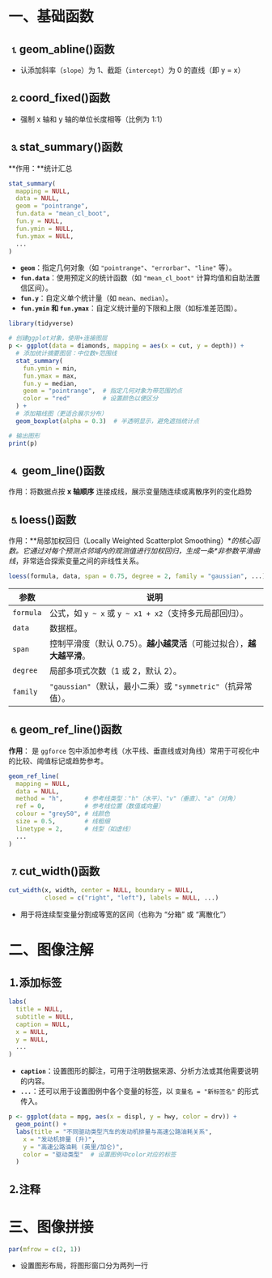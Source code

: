 # 一、基础函数

## &#9352;geom_abline()函数

* 认添加斜率（`slope`）为 1、截距（`intercept`）为 0 的直线（即 y = x）

## &#9353;coord_fixed()函数

* 强制 x 轴和 y 轴的单位长度相等（比例为 1:1）

## &#9354;stat_summary()函数

**作用：**统计汇总

```R
stat_summary(
  mapping = NULL,
  data = NULL,
  geom = "pointrange",
  fun.data = "mean_cl_boot",
  fun.y = NULL,
  fun.ymin = NULL,
  fun.ymax = NULL,
  ...
)
```

* **`geom`**：指定几何对象（如 `"pointrange"`、`"errorbar"`、`"line"` 等）。
* **`fun.data`**：使用预定义的统计函数（如 `"mean_cl_boot"` 计算均值和自助法置信区间）。
* **`fun.y`**：自定义单个统计量（如 `mean`、`median`）。
* **`fun.ymin` 和 `fun.ymax`**：自定义统计量的下限和上限（如标准差范围）。

```R
library(tidyverse)

# 创建ggplot对象，使用+连接图层
p <- ggplot(data = diamonds, mapping = aes(x = cut, y = depth)) +
  # 添加统计摘要图层：中位数+范围线
  stat_summary(
    fun.ymin = min,
    fun.ymax = max,
    fun.y = median,
    geom = "pointrange",  # 指定几何对象为带范围的点
    color = "red"         # 设置颜色以便区分
  ) +
  # 添加箱线图（更适合展示分布）
  geom_boxplot(alpha = 0.3)  # 半透明显示，避免遮挡统计点

# 输出图形
print(p)
```

## &#9355; geom_line()函数

作用：将数据点按 **x 轴顺序** 连接成线，展示变量随连续或离散序列的变化趋势

## &#9356;loess()函数

作用：**局部加权回归（Locally Weighted Scatterplot Smoothing）\**的核心函数。它通过对每个预测点邻域内的观测值进行加权回归，生成一条\**非参数平滑曲线**，非常适合探索变量之间的非线性关系。

```R
loess(formula, data, span = 0.75, degree = 2, family = "gaussian", ...)
```

| 参数      | 说明                                                         |
| --------- | ------------------------------------------------------------ |
| `formula` | 公式，如 `y ~ x` 或 `y ~ x1 + x2`（支持多元局部回归）。      |
| `data`    | 数据框。                                                     |
| `span`    | 控制平滑度（默认 0.75）。**越小越灵活**（可能过拟合），**越大越平滑**。 |
| `degree`  | 局部多项式次数（1 或 2，默认 2）。                           |
| `family`  | `"gaussian"`（默认，最小二乘）或 `"symmetric"`（抗异常值）。 |

## &#9357;geom_ref_line()函数

**作用**： 是 `ggforce` 包中添加参考线（水平线、垂直线或对角线）常用于可视化中的比较、阈值标记或趋势参考。

```R
geom_ref_line(
  mapping = NULL,
  data = NULL,
  method = "h",      # 参考线类型："h"（水平）、"v"（垂直）、"a"（对角）
  ref = 0,           # 参考线位置（数值或向量）
  colour = "grey50", # 线颜色
  size = 0.5,        # 线粗细
  linetype = 2,      # 线型（如虚线）
  ...
)
```

## &#9358;cut_width()函数

```R
cut_width(x, width, center = NULL, boundary = NULL, 
          closed = c("right", "left"), labels = NULL, ...)
```

* 用于将连续型变量分割成等宽的区间（也称为 “分箱” 或 “离散化”）

# 二、图像注解

## &#9352;添加标签

```R
labs(
  title = NULL,
  subtitle = NULL,
  caption = NULL,
  x = NULL,
  y = NULL,
  ...
)
```

- **`caption`**：设置图形的脚注，可用于注明数据来源、分析方法或其他需要说明的内容。
- **`...`**：还可以用于设置图例中各个变量的标签，以 `变量名 = "新标签名"` 的形式传入。

```R
p <- ggplot(data = mpg, aes(x = displ, y = hwy, color = drv)) +
  geom_point() +
  labs(title = "不同驱动类型汽车的发动机排量与高速公路油耗关系",
    x = "发动机排量 (升)",
    y = "高速公路油耗 (英里/加仑)",
    color = "驱动类型"  # 设置图例中color对应的标签
  )
```

## &#9353;注释



# 三、图像拼接

```R
par(mfrow = c(2, 1))
```

* 设置图形布局，将图形窗口分为两列一行
